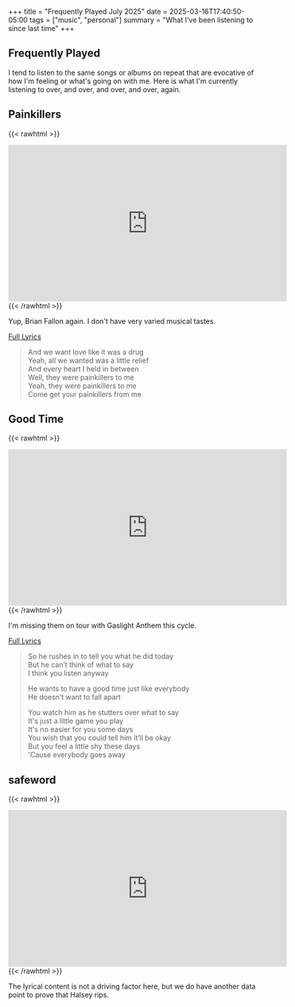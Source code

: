 +++
title = "Frequently Played July 2025"
date = 2025-03-16T17:40:50-05:00
tags = ["music", "personal"]
summary = "What I've been listening to since last time"
+++

## Frequently Played

I tend to listen to the same songs or albums on repeat that are evocative of how I'm feeling or what's going on with me. Here is what I'm currently listening to over, and over, and over, and over, again.

## Painkillers

{{< rawhtml >}}
<iframe width="560" height="315" src="https://www.youtube.com/embed/Pc0wM7AFNWE?si=DHJu4frm7OvZb20e" title="YouTube video player" frameborder="0" allow="accelerometer; autoplay; clipboard-write; encrypted-media; gyroscope; picture-in-picture; web-share" referrerpolicy="strict-origin-when-cross-origin" allowfullscreen></iframe>
{{< /rawhtml >}}

Yup, Brian Fallon again. I don't have very varied musical tastes.

[Full Lyrics](https://genius.com/Brian-fallon-painkillers-lyrics)

> And we want love like it was a drug  
> Yeah, all we wanted was a little relief  
> And every heart I held in between  
> Well, they were painkillers to me  
> Yeah, they were painkillers to me  
> Come get your painkillers from me

## Good Time

{{< rawhtml >}}
<iframe width="560" height="315" src="https://www.youtube.com/embed/ldaJyOGDBag?si=XCuvMbWgfVaEhWHs" title="YouTube video player" frameborder="0" allow="accelerometer; autoplay; clipboard-write; encrypted-media; gyroscope; picture-in-picture; web-share" referrerpolicy="strict-origin-when-cross-origin" allowfullscreen></iframe>
{{< /rawhtml >}}

I'm missing them on tour with Gaslight Anthem this cycle.

[Full Lyrics](https://genius.com/Counting-crows-good-time-lyrics)

> So he rushes in to tell you what he did today  
> But he can’t think of what to say  
> I think you listen anyway  
> 
> He wants to have a good time just like everybody  
> He doesn’t want to fall apart  
> 
> You watch him as he stutters over what to say  
> It's just a little game you play  
> It's no easier for you some days  
> You wish that you could tell him it’ll be okay  
> But you feel a little shy these days  
> 'Cause everybody goes away  

## safeword

{{< rawhtml >}}
<iframe width="560" height="315" src="https://www.youtube.com/embed/UZQQwU8QA68?si=1xRSN73_eGJvwiP9" title="YouTube video player" frameborder="0" allow="accelerometer; autoplay; clipboard-write; encrypted-media; gyroscope; picture-in-picture; web-share" referrerpolicy="strict-origin-when-cross-origin" allowfullscreen></iframe>
{{< /rawhtml >}}

The lyrical content is not a driving factor here, but we do have another data
point to prove that Halsey rips.
